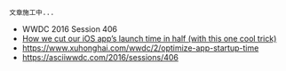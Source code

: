 ```
文章施工中...
```

* WWDC 2016 Session 406
* [How we cut our iOS app’s launch time in half (with this one cool trick)](https://medium.com/@erichoracek/how-we-cut-our-ios-apps-launch-time-in-half-with-this-one-cool-trick-7aca2011e2ea)
* https://www.xuhonghai.com/wwdc/2/optimize-app-startup-time
* https://asciiwwdc.com/2016/sessions/406

